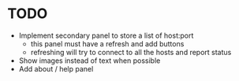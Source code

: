 TODO
====
* Implement secondary panel to store a list of host:port
  - this panel must have a refresh and add buttons
  - refreshing will try to connect to all the hosts and report status
* Show images instead of text when possible
* Add about / help panel
